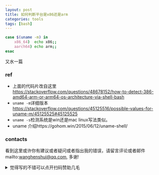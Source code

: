 ```yaml
---
layout: post
title: 如何判断平台是x86还是arm
categories: tools
tags: [bash]
---
```


  

 

```bash
case $(uname -m) in
    x86_64)  echo x86;;
    aarch64) echo arm;;
esac
```

又水一篇

### ref

- 上面的代码片改自这里 https://stackoverflow.com/questions/48678152/how-to-detect-386-amd64-arm-or-arm64-os-architecture-via-shell-bash
- `uname -m`详细版本 https://stackoverflow.com/questions/45125516/possible-values-for-uname-m/45125525#45125525
- `uname -s`检测系统是win还是mac linux写法类似。
- uname 介绍https://gohom.win/2015/06/12/uname-shell/



### contacts

看到这里或许你有建议或者疑问或者指出我的错误，请留言评论或者邮件mailto:wanghenshui@qq.com, 多谢! 
<details>
<summary>觉得写的不错可以点开扫码赞助几毛</summary>
![微信转账](https://wanghenshui.github.io/assets/wepay.png)
</details>